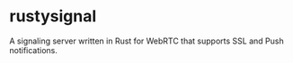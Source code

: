 # rustysignal
A signaling server written in Rust for WebRTC that supports SSL and Push notifications.
